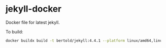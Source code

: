 # jekyll-docker
Docker file for latest jekyll.

To build:

```bash
docker buildx build -t bertold/jekyll:4.4.1 --platform linux/amd64,linux/arm64 --push .
```

